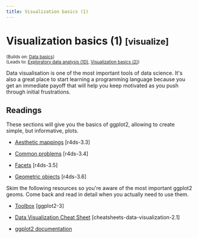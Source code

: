 ```yaml
---
title: Visualization basics (1)
---
```


<!-- Generated automatically from vis-basics.yml. Do not edit by hand -->

# Visualization basics (1) <small class='visualize'>[visualize]</small>
<small>(Builds on: [Data basics](data-basics.md))</small>  
<small>(Leads to: [Exploratory data analysis (1D)](eda-1d.md), [Visualization basics (2)](vis-basics-2.md))</small>

Data visualisation is one of the most important tools of data science.
It's also a great place to start learning a programming language because
you get an immediate payoff that will help you keep motivated as you push
through initial frustrations.

## Readings

These sections will give you the basics of ggplot2, allowing to create simple,
but informative, plots.

  * [Aesthetic mappings](http://r4ds.had.co.nz/data-visualisation.html#aesthetic-mappings) [r4ds-3.3]

  * [Common problems](http://r4ds.had.co.nz/data-visualisation.html#common-problems) [r4ds-3.4]

  * [Facets](http://r4ds.had.co.nz/data-visualisation.html#facets) [r4ds-3.5]

  * [Geometric objects](http://r4ds.had.co.nz/data-visualisation.html#geometric-objects) [r4ds-3.6]

Skim the following resources so you're aware of the most important ggplot2
geoms. Come back and read in detail when you actually need to use them.

  * [Toolbox](https://link-springer-com.stanford.idm.oclc.org/chapter/10.1007/978-3-319-24277-4_3) [ggplot2-3]

  * [Data Visualization Cheat Sheet](https://github.com/rstudio/cheatsheets/raw/master/data-visualization-2.1.pdf) [cheatsheets-data-visualization-2.1]

  * [ggplot2 documentation](http://ggplot2.tidyverse.org/reference/index.html#section-layer-geoms)


